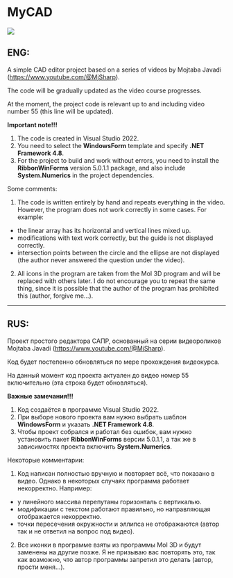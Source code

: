 # MyCAD

![](https://i.imgur.com/26uH1JD.jpeg)

## ENG:
A simple CAD editor project based on a series of videos by Mojtaba Javadi (https://www.youtube.com/@MjSharp).

The code will be gradually updated as the video course progresses.

At the moment, the project code is relevant up to and including video number 55 (this line will be updated).

**Important note!!!**
1. The code is created in Visual Studio 2022.
2. You need to select the **WindowsForm** template and specify **.NET Framework 4.8**.
3. For the project to build and work without errors, you need to install the **RibbonWinForms** version 5.0.1.1 package, and also include **System.Numerics** in the project dependencies.

Some comments:
1. The code is written entirely by hand and repeats everything in the video. However, the program does not work correctly in some cases. For example:
* the linear array has its horizontal and vertical lines mixed up.
* modifications with text work correctly, but the guide is not displayed correctly.
* intersection points between the circle and the ellipse are not displayed (the author never answered the question under the video).
2. All icons in the program are taken from the MoI 3D program and will be replaced with others later. I do not encourage you to repeat the same thing, since it is possible that the author of the program has prohibited this (author, forgive me...).

---

## RUS:
Проект простого редактора САПР, основанный на серии видеороликов Mojtaba Javadi (https://www.youtube.com/@MjSharp).

Код будет постепенно обновляться по мере прохождения видеокурса.

На данный момент код проекта актуален до видео номер 55 включительно (эта строка будет обновляться).

**Важные замечания!!!**
1. Код создаётся в программе Visual Studio 2022.
2. При выборе нового проекта вам нужно выбрать шаблон **WindowsForm** и указать **.NET Framework 4.8**.
3. Чтобы проект собрался и работал без ошибок, вам нужно установить пакет **RibbonWinForms** версии 5.0.1.1, а так же в зависимостях проекта включить **System.Numerics**.

Некоторые комментарии:

1. Код написан полностью вручную и повторяет всё, что показано в видео. Однако в некоторых случаях программа работает некорректно. Например:
  * у линейного массива перепутаны горизонталь с вертикалью.
  * модификации с текстом работают правильно, но направляющая отображается некорректно.
  * точки пересечения окружности и эллипса не отображаются (автор так и не ответил на вопрос под видео).
2. Все иконки в программе взяты из программы MoI 3D и будут заменены на другие позже. Я не призываю вас повторять это, так как возможно, что автор программы запретил это делать (автор, прости меня...).

